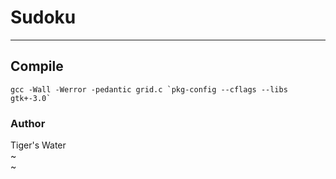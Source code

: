 # Sudoku
---  
 
## Compile  
``` gcc -Wall -Werror -pedantic grid.c `pkg-config --cflags --libs gtk+-3.0`    ```
 
### Author  
Tiger's Water  
~                                                                               
~                                
